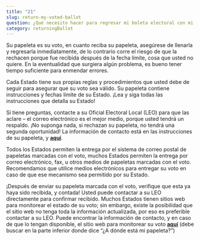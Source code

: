 ```yaml
---
title: "21"
slug: return-my-voted-ballot
question: ¿Qué necesito hacer para regresar mi boleta electoral con mi voto?
category: returningBallot
---
```

Su papeleta es su voto, en cuanto reciba su papeleta, asegúrese de llenarla y regresarla inmediatamente, de lo contrario corre el riesgo de que la rechacen porque fue recibida después de la fecha límite, cosa que usted no quiere. En la eventualidad que surgiera algún problema, es bueno tener tiempo suficiente para enmendar errores. 

Cada Estado tiene sus propias reglas y procedimientos que usted debe de seguir para asegurar que su voto sea válido. Su papeleta contiene instrucciones y fechas límite de su Estado. ¡Lea y siga todas las instrucciones que detalla su Estado!

Si tiene preguntas, contacte a su Oficial Electoral Local (LEO) para que las aclare – el correo electrónico es el mejor medio, porque usted tendrá un respaldo. ¡No suponga nada, si rechazan su papeleta, no tendrá una segunda oportunidad! La información de contacto está en las instrucciones de su papeleta, y **[aquí](/es/states)**. 

Todos los Estados permiten la entrega por el sistema de correo postal de papeletas marcadas con el voto, muchos Estados permiten la entrega por correo electrónico, fax, u otros medios de papeletas marcadas con el voto. Recomendamos que utilice medios electrónicos para entregar su voto en caso de que ese mecanismo sea permitido por su Estado. 

¡Después de enviar su papeleta marcada con el voto, verifique que esta ya haya sido recibida, y contada! Usted puede contactar a su LEO directamente para confirmar recibido. Muchos Estados tienen sitios web para monitorear el estado de su voto; sin embargo, existe la posibilidad que el sitio web no tenga toda la información actualizada, por eso es preferible contactar a su LEO. Puede encontrar la información de contacto, y en caso de que lo tengan disponible, el sitio web para monitorear su voto **[aquí](/es/states)** (debe buscar en la parte inferior donde dice “¿A dónde está mi papeleta?”) 
